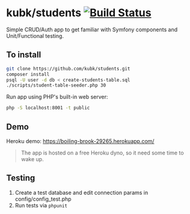 # kubk/students [![Build Status](https://travis-ci.org/kubk/students.svg?branch=master)](https://travis-ci.org/kubk/students)

Simple CRUD/Auth app to get familiar with Symfony components and Unit/Functional testing.

## To install
```sh
git clone https://github.com/kubk/students.git
composer install
psql -U user -d db < create-students-table.sql
./scripts/student-table-seeder.php 30
```

Run app using PHP's built-in web server:
```sh
php -S localhost:8001 -t public
```

## Demo
Heroku demo: https://boiling-brook-29265.herokuapp.com/
> The app is hosted on a free Heroku dyno, so it need some time to wake up.

## Testing
1. Create a test database and edit connection params in config/config_test.php
2. Run tests via ```phpunit```
